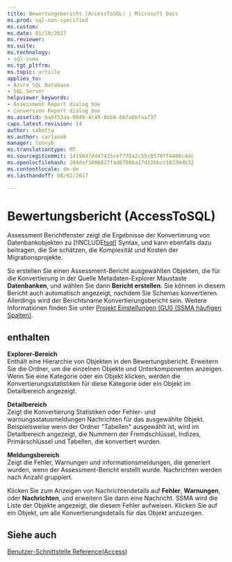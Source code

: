 ```yaml
---
title: Bewertungsbericht (AccessToSQL) | Microsoft Docs
ms.prod: sql-non-specified
ms.custom: 
ms.date: 01/19/2017
ms.reviewer: 
ms.suite: 
ms.technology:
- sql-ssma
ms.tgt_pltfrm: 
ms.topic: article
applies_to:
- Azure SQL Database
- SQL Server
helpviewer_keywords:
- Assessment Report dialog box
- Conversion Report dialog box
ms.assetid: ba6f53aa-0049-4c49-8bb8-607a8bfaa737
caps.latest.revision: 14
author: sabotta
ms.author: carlasab
manager: lonnyb
ms.translationtype: MT
ms.sourcegitcommit: 1419847dd47435cef775a2c55c0578ff4406cddc
ms.openlocfilehash: 204daf3086827fad67866a17d226bcc18338db32
ms.contentlocale: de-de
ms.lasthandoff: 08/02/2017

---
```

# <a name="assessment-report-accesstosql"></a>Bewertungsbericht (AccessToSQL)
Assessment Berichtfenster zeigt die Ergebnisse der Konvertierung von Datenbankobjekten zu [!INCLUDE[tsql](../../includes/tsql_md.md)] Syntax, und kann ebenfalls dazu beitragen, die Sie schätzen, die Komplexität und Kosten der Migrationsprojekte.  
  
So erstellen Sie einen Assessment-Bericht ausgewählten Objekten, die für die Konvertierung in der Quelle Metadaten-Explorer Maustaste **Datenbanken**, und wählen Sie dann **Bericht erstellen**. Sie können in diesem Bericht auch automatisch angezeigt, nachdem Sie Schemas konvertieren. Allerdings wird der Berichtsname Konvertierungsbericht sein. Weitere Informationen finden Sie unter [Projekt Einstellungen (GUI) (SSMA häufigen Spalten)](http://msdn.microsoft.com/en-us/cf06baf1-8714-48a3-95dc-781f6ca53693).  
  
## <a name="options"></a>enthalten  
**Explorer-Bereich**  
Enthält eine Hierarchie von Objekten in den Bewertungsbericht. Erweitern Sie die Ordner, um die einzelnen Objekte und Unterkomponenten anzeigen. Wenn Sie eine Kategorie oder ein Objekt klicken, werden die Konvertierungsstatistiken für diese Kategorie oder ein Objekt im Detailbereich angezeigt.  
  
**Detailbereich**  
Zeigt die Konvertierung Statistiken oder Fehler- und warnungsstatusmeldungen Nachrichten für das ausgewählte Objekt. Beispielsweise wenn der Ordner "Tabellen" ausgewählt ist, wird im Detailbereich angezeigt, die Nummern der Fremdschlüssel, Indizes, Primärschlüssel und Tabellen, die konvertiert wurden.  
  
**Meldungsbereich**  
Zeigt die Fehler, Warnungen und informationsmeldungen, die generiert wurden, wenn der Assessment-Bericht erstellt wurde. Nachrichten werden nach Anzahl gruppiert.  
  
Klicken Sie zum Anzeigen von Nachrichtendetails auf **Fehler**, **Warnungen**, oder **Nachrichten**, und erweitern Sie dann eine Nachricht. SSMA wird die Liste der Objekte angezeigt, die diesem Fehler aufweisen. Klicken Sie auf ein Objekt, um alle Konvertierungsdetails für das Objekt anzuzeigen.  
  
## <a name="see-also"></a>Siehe auch  
[Benutzer-Schnittstelle Reference(Access)](http://msdn.microsoft.com/en-us/af24c303-4a41-449b-9c86-d6558a97e839)  
  

